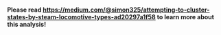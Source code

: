#### Please read https://medium.com/@simon325/attempting-to-cluster-states-by-steam-locomotive-types-ad20297a1f58 to learn more about this analysis!

